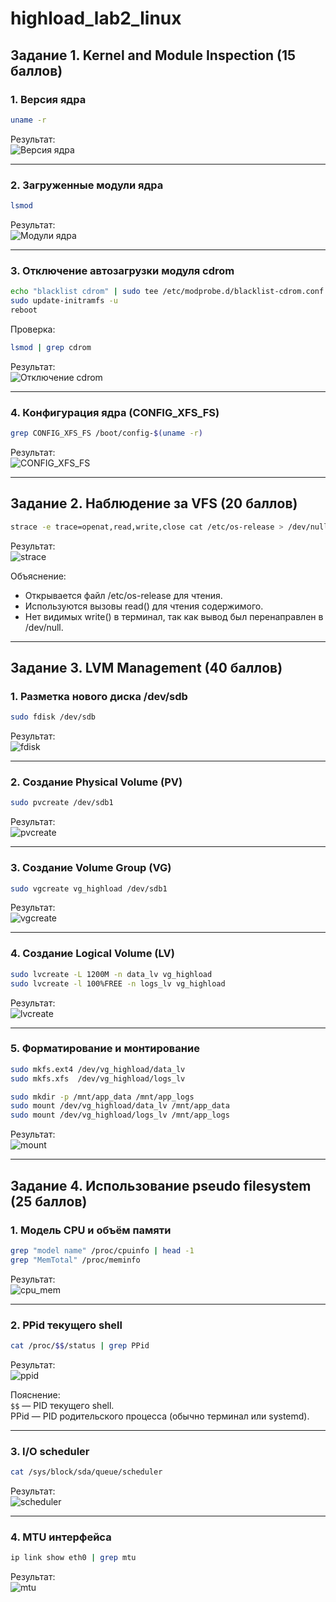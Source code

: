 # highload_lab2_linux
## Задание 1. Kernel and Module Inspection (15 баллов)

### 1. Версия ядра
```bash
uname -r
```
Результат:  
![Версия ядра](img/kernel_version.png)

---

### 2. Загруженные модули ядра
```bash
lsmod
```
Результат:  
![Модули ядра](img/lsmod.png)

---

### 3. Отключение автозагрузки модуля cdrom
```bash
echo "blacklist cdrom" | sudo tee /etc/modprobe.d/blacklist-cdrom.conf
sudo update-initramfs -u
reboot
```
Проверка:
```bash
lsmod | grep cdrom
```
Результат:  
![Отключение cdrom](img/cdrom_blacklist.png)

---

### 4. Конфигурация ядра (CONFIG_XFS_FS)
```bash
grep CONFIG_XFS_FS /boot/config-$(uname -r)
```
Результат:  
![CONFIG_XFS_FS](img/xfs_config.png)

---

## Задание 2. Наблюдение за VFS (20 баллов)

```bash
strace -e trace=openat,read,write,close cat /etc/os-release > /dev/null
```

Результат:  
![strace](img/strace_vfs.png)

Объяснение:
- Открывается файл /etc/os-release для чтения.
- Используются вызовы read() для чтения содержимого.
- Нет видимых write() в терминал, так как вывод был перенаправлен в /dev/null.

---

## Задание 3. LVM Management (40 баллов)

### 1. Разметка нового диска /dev/sdb
```bash
sudo fdisk /dev/sdb
```
Результат:  
![fdisk](img/fdisk_sdb.png)

---

### 2. Создание Physical Volume (PV)
```bash
sudo pvcreate /dev/sdb1
```
Результат:  
![pvcreate](img/pvcreate.png)

---

### 3. Создание Volume Group (VG)
```bash
sudo vgcreate vg_highload /dev/sdb1
```
Результат:  
![vgcreate](img/vgcreate.png)

---

### 4. Создание Logical Volume (LV)
```bash
sudo lvcreate -L 1200M -n data_lv vg_highload
sudo lvcreate -l 100%FREE -n logs_lv vg_highload
```
Результат:  
![lvcreate](img/lvcreate.png)

---

### 5. Форматирование и монтирование
```bash
sudo mkfs.ext4 /dev/vg_highload/data_lv
sudo mkfs.xfs  /dev/vg_highload/logs_lv

sudo mkdir -p /mnt/app_data /mnt/app_logs
sudo mount /dev/vg_highload/data_lv /mnt/app_data
sudo mount /dev/vg_highload/logs_lv /mnt/app_logs
```
Результат:  
![mount](img/mount_lv.png)

---

## Задание 4. Использование pseudo filesystem (25 баллов)

### 1. Модель CPU и объём памяти
```bash
grep "model name" /proc/cpuinfo | head -1
grep "MemTotal" /proc/meminfo
```
Результат:  
![cpu_mem](img/cpu_mem.png)

---

### 2. PPid текущего shell
```bash
cat /proc/$$/status | grep PPid
```
Результат:  
![ppid](img/ppid.png)

Пояснение:  
`$$` — PID текущего shell.  
PPid — PID родительского процесса (обычно терминал или systemd).

---

### 3. I/O scheduler
```bash
cat /sys/block/sda/queue/scheduler
```
Результат:  
![scheduler](img/scheduler.png)

---

### 4. MTU интерфейса
```bash
ip link show eth0 | grep mtu
```
Результат:  
![mtu](img/mtu.png)

